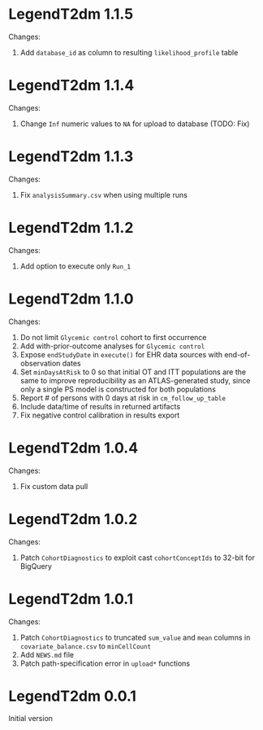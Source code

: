 LegendT2dm 1.1.5
=======================

Changes:

1. Add `database_id` as column to resulting `likelihood_profile` table

LegendT2dm 1.1.4
=======================

Changes:

1. Change `Inf` numeric values to `NA` for upload to database (TODO: Fix)

LegendT2dm 1.1.3
=======================

Changes:

1. Fix `analysisSummary.csv` when using multiple runs

LegendT2dm 1.1.2
=======================

Changes:

1. Add option to execute only `Run_1`

LegendT2dm 1.1.0
=======================

Changes:

1. Do not limit `Glycemic control` cohort to first occurrence
2. Add with-prior-outcome analyses for `Glycemic control`
3. Expose `endStudyDate` in `execute()` for EHR data sources with end-of-observation dates
4. Set `minDaysAtRisk` to 0 so that initial OT and ITT populations are the same to improve reproducibility as an ATLAS-generated study, since only a single PS model is constructed for both populations
5. Report # of persons with 0 days at risk in `cm_follow_up_table`
6. Include data/time of results in returned artifacts
7. Fix negative control calibration in results export

LegendT2dm 1.0.4
=======================

Changes:

1. Fix custom data pull

LegendT2dm 1.0.2
=======================

Changes:

1. Patch `CohortDiagnostics` to exploit cast `cohortConceptIds` to 32-bit for BigQuery

LegendT2dm 1.0.1
=======================

Changes:

1. Patch `CohortDiagnostics` to truncated `sum_value` and `mean` columns in `covariate_balance.csv` to `minCellCount`
2. Add `NEWS.md` file
3. Patch path-specification error in `upload*` functions

LegendT2dm 0.0.1
=======================

Initial version
